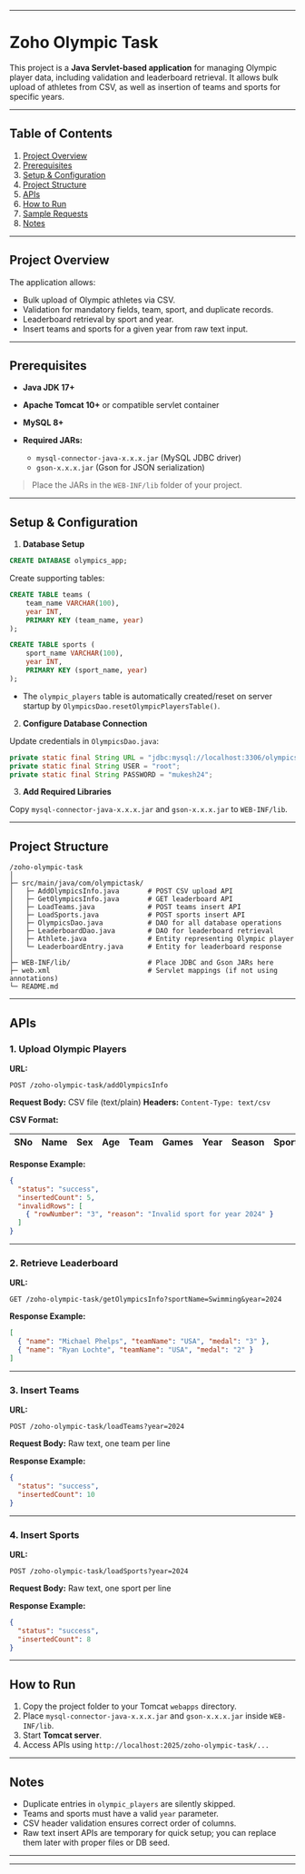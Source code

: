 

---

# Zoho Olympic Task

This project is a **Java Servlet-based application** for managing Olympic player data, including validation and leaderboard retrieval. It allows bulk upload of athletes from CSV, as well as insertion of teams and sports for specific years.

---

## Table of Contents

1. [Project Overview](#project-overview)
2. [Prerequisites](#prerequisites)
3. [Setup & Configuration](#setup--configuration)
4. [Project Structure](#project-structure)
5. [APIs](#apis)
6. [How to Run](#how-to-run)
7. [Sample Requests](#sample-requests)
8. [Notes](#notes)

---

## Project Overview

The application allows:

* Bulk upload of Olympic athletes via CSV.
* Validation for mandatory fields, team, sport, and duplicate records.
* Leaderboard retrieval by sport and year.
* Insert teams and sports for a given year from raw text input.

---

## Prerequisites

* **Java JDK 17+**
* **Apache Tomcat 10+** or compatible servlet container
* **MySQL 8+**
* **Required JARs:**

  * `mysql-connector-java-x.x.x.jar` (MySQL JDBC driver)
  * `gson-x.x.x.jar` (Gson for JSON serialization)

> Place the JARs in the `WEB-INF/lib` folder of your project.

---

## Setup & Configuration

1. **Database Setup**

```sql
CREATE DATABASE olympics_app;
```

Create supporting tables:

```sql
CREATE TABLE teams (
    team_name VARCHAR(100),
    year INT,
    PRIMARY KEY (team_name, year)
);

CREATE TABLE sports (
    sport_name VARCHAR(100),
    year INT,
    PRIMARY KEY (sport_name, year)
);
```

* The `olympic_players` table is automatically created/reset on server startup by `OlympicsDao.resetOlympicPlayersTable()`.

2. **Configure Database Connection**

Update credentials in `OlympicsDao.java`:

```java
private static final String URL = "jdbc:mysql://localhost:3306/olympics_app";
private static final String USER = "root";
private static final String PASSWORD = "mukesh24";
```

3. **Add Required Libraries**

Copy `mysql-connector-java-x.x.x.jar` and `gson-x.x.x.jar` to `WEB-INF/lib`.

---

## Project Structure

```
/zoho-olympic-task
│
├─ src/main/java/com/olympictask/
│   ├─ AddOlympicsInfo.java       # POST CSV upload API
│   ├─ GetOlympicsInfo.java       # GET leaderboard API
│   ├─ LoadTeams.java             # POST teams insert API
│   ├─ LoadSports.java            # POST sports insert API
│   ├─ OlympicsDao.java           # DAO for all database operations
│   ├─ LeaderboardDao.java        # DAO for leaderboard retrieval
│   ├─ Athlete.java               # Entity representing Olympic player
│   └─ LeaderboardEntry.java      # Entity for leaderboard response
│
├─ WEB-INF/lib/                   # Place JDBC and Gson JARs here
├─ web.xml                        # Servlet mappings (if not using annotations)
└─ README.md
```

---

## APIs

### 1. Upload Olympic Players

**URL:**

```
POST /zoho-olympic-task/addOlympicsInfo
```

**Request Body:** CSV file (text/plain)
**Headers:** `Content-Type: text/csv`

**CSV Format:**

| SNo | Name | Sex | Age | Team | Games | Year | Season | Sport | Medal |
| --- | ---- | --- | --- | ---- | ----- | ---- | ------ | ----- | ----- |

**Response Example:**

```json
{
  "status": "success",
  "insertedCount": 5,
  "invalidRows": [
    { "rowNumber": "3", "reason": "Invalid sport for year 2024" }
  ]
}
```

---

### 2. Retrieve Leaderboard

**URL:**

```
GET /zoho-olympic-task/getOlympicsInfo?sportName=Swimming&year=2024
```

**Response Example:**

```json
[
  { "name": "Michael Phelps", "teamName": "USA", "medal": "3" },
  { "name": "Ryan Lochte", "teamName": "USA", "medal": "2" }
]
```

---

### 3. Insert Teams

**URL:**

```
POST /zoho-olympic-task/loadTeams?year=2024
```

**Request Body:** Raw text, one team per line

**Response Example:**

```json
{
  "status": "success",
  "insertedCount": 10
}
```

---

### 4. Insert Sports

**URL:**

```
POST /zoho-olympic-task/loadSports?year=2024
```

**Request Body:** Raw text, one sport per line

**Response Example:**

```json
{
  "status": "success",
  "insertedCount": 8
}
```

---

## How to Run

1. Copy the project folder to your Tomcat `webapps` directory.
2. Place `mysql-connector-java-x.x.x.jar` and `gson-x.x.x.jar` inside `WEB-INF/lib`.
3. Start **Tomcat server**.
4. Access APIs using `http://localhost:2025/zoho-olympic-task/...`

---

## Notes

* Duplicate entries in `olympic_players` are silently skipped.
* Teams and sports must have a valid `year` parameter.
* CSV header validation ensures correct order of columns.
* Raw text insert APIs are temporary for quick setup; you can replace them later with proper files or DB seed.

---



---


